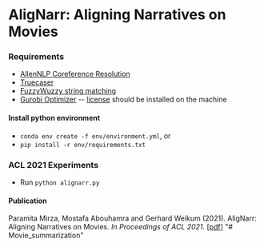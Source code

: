 # AligNarr: Aligning Narratives on Movies

### Requirements

* [AllenNLP Coreference Resolution](https://demo.allennlp.org/coreference-resolution)
* [Truecaser](https://github.com/nreimers/truecaser)
* [FuzzyWuzzy string matching](https://github.com/seatgeek/fuzzywuzzy)
* [Gurobi Optimizer](https://www.gurobi.com/products/gurobi-optimizer/) -- [license](https://www.gurobi.com/academia/academic-program-and-licenses/) should be installed on the machine

#### Install python environment
* `conda env create -f env/environment.yml`, or
* `pip install -r env/requirements.txt`

### ACL 2021 Experiments

* Run `python alignarr.py` 

#### Publication
Paramita Mirza, Mostafa Abouhamra and Gerhard Weikum (2021). AligNarr: Aligning Narratives on Movies. *In Proceedings of ACL 2021.* [[pdf]](https://d5demos.mpi-inf.mpg.de/alignarr/static/575_file_Paper.pdf)
"# Movie_summarization" 
